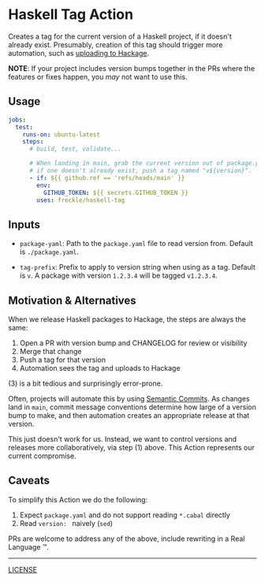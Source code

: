 # Haskell Tag Action

Creates a tag for the current version of a Haskell project, if it doesn't
already exist. Presumably, creation of this tag should trigger more automation,
such as [uploading to Hackage][stack-upload-action].

[stack-upload-action]: https://github.com/freckle/stack-upload-action

**NOTE**: If your project includes version bumps together in the PRs where the
features or fixes happen, you _may_ not want to use this.

## Usage

```yaml
jobs:
  test:
    runs-on: ubuntu-latest
    steps:
      # build, test, validate...

      # When landing in main, grab the current version out of package.yaml and,
      # if one doesn't already exist, push a tag named "v${version}".
      - if: ${{ github.ref == 'refs/heads/main' }}
        env:
          GITHUB_TOKEN: ${{ secrets.GITHUB_TOKEN }}
        uses: freckle/haskell-tag
```

## Inputs

- `package-yaml`: Path to the `package.yaml` file to read version from. Default
  is `./package.yaml`.

- `tag-prefix`: Prefix to apply to version string when using as a tag. Default
  is `v`. A package with version `1.2.3.4` will be tagged `v1.2.3.4`.

## Motivation & Alternatives

When we release Haskell packages to Hackage, the steps are always the same:

1. Open a PR with version bump and CHANGELOG for review or visibility
2. Merge that change
3. Push a tag for that version
4. Automation sees the tag and uploads to Hackage

(3) is a bit tedious and surprisingly error-prone.

Often, projects will automate this by using [Semantic Commits][]. As changes
land in `main`, commit message conventions determine how large of a version bump
to make, and then automation creates an appropriate release at that version.

[semantic commits]:
  https://gist.github.com/joshbuchea/6f47e86d2510bce28f8e7f42ae84c716

This just doesn't work for us. Instead, we want to control versions and releases
more collaboratively, via step (1) above. This Action represents our current
compromise.

## Caveats

To simplify this Action we do the following:

1. Expect `package.yaml` and do not support reading `*.cabal` directly
1. Read `version: ` naively (`sed`)

PRs are welcome to address any of the above, include rewriting in a Real
Language :tm:.

---

[LICENSE](./LICENSE)
